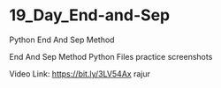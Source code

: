 # 19_Day_End-and-Sep
Python End And Sep Method

End And Sep Method Python Files
practice screenshots

Video Link: https://bit.ly/3LV54Ax
rajur
